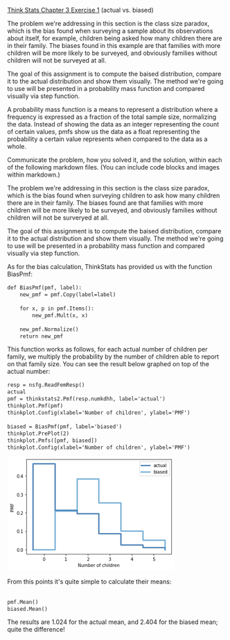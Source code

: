 [Think Stats Chapter 3 Exercise 1](http://greenteapress.com/thinkstats2/html/thinkstats2004.html#toc31) (actual vs. biased)

The problem we're addressing in this section is the class size paradox, which is the bias found when surveying a sample about its observations about itself, for example, children being asked how many children there are in their family. The biases found in this example are that families with more children will be more likely to be surveyed, and obviously families without children will not be surveyed at all.

The goal of this assignment is to compute the baised distribution, compare it to the actual distribution and show them visually. The method we're going to use will be presented in a probability mass function and compared visually via step function.

A probability mass function is a means to represent a distribution where a frequency is expressed as a fraction of the total sample size, normalizing the data. Instead of showing the data as an integer representing the count of certain values, pmfs show us the data as a float representing the probability a certain value represents when compared to the data as a whole.


Communicate the problem, how you solved it, and the solution, within each of the following markdown files. (You can include code blocks and images within markdown.)

The problem we're addressing in this section is the class size paradox, which is the bias found when surveying children to ask how many children there are in their family. The biases found are that families with more children will be more likely to be surveyed, and obviously families without children will not be surveryed at all.

The goal of this assignment is to compute the baised distribution, compare it to the actual distribution and show them visually. The method we're going to use will be presented in a probability mass function and compared visually via step function.

As for the bias calculation, ThinkStats has provided us with the function BiasPmf:

~~~
def BiasPmf(pmf, label):
    new_pmf = pmf.Copy(label=label)

    for x, p in pmf.Items():
        new_pmf.Mult(x, x)
        
    new_pmf.Normalize()
    return new_pmf
~~~

This function works as follows, for each actual number of children per family, we multiply the probability by the number of children able to report on that family size. You can see the result below graphed on top of the actual number:

~~~
resp = nsfg.ReadFemResp()
actual
pmf = thinkstats2.Pmf(resp.numkdhh, label='actual')
thinkplot.Pmf(pmf)
thinkplot.Config(xlabel='Number of children', ylabel='PMF')

biased = BiasPmf(pmf, label='biased')
thinkplot.PrePlot(2)
thinkplot.Pmfs([pmf, biased])
thinkplot.Config(xlabel='Number of children', ylabel='PMF')
~~~

![alt text](Prework3.1.png "Overlayed Biased/Actual Step Function")

From this points it's quite simple to calculate their means:

~~~

pmf.Mean()
biased.Mean()
~~~

The results are 1.024 for the actual mean, and 2.404 for the biased mean; quite the difference!

